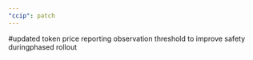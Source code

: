 ```yaml
---
"ccip": patch
---
```


#updated token price reporting observation threshold to improve safety duringphased rollout
